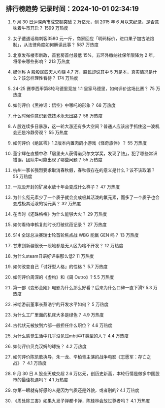 
## 排行榜趋势 记录时间：2024-10-01 02:34:19
  
  1. 9 月 30 日沪深两市成交额突破 2 万亿元，创 2015 年 6 月以来纪录，是否意味着牛市开启？ 1599 万热度
    
  2. 女子遭遇话梅刺客3580 元一斤，商家回应「明码标价，进口果子加古法炮制」，从法律角度如何解读此事？ 587 万热度
    
  3. 北京发布楼市新政，首套房首付最低 15%，五环外缴纳社保年限降为 2 年，将带来哪些影响？ 213 万热度
    
  4. 媒体称 A 股股民四天人均赚 4.7 万，股民却说其中 5 万是本，真实情况是什么？该怎样理性看待？ 174 万热度
    
  5. 24-25 赛季西甲第8轮马德里竞技 1:1 皇家马德里，如何评价这场比赛？ 75 万热度
    
  6. 如何评价《黑神话：悟空》中哪吒的形象？ 68 万热度
    
  7. 什么时候你意识到做技术永无出路？ 58 万热度
    
  8. A 股连续多日暴涨，这一轮大涨还有多大空间？普通人应该出手抓住这一波机会还是冷静旁观？ 55 万热度
    
  9. 如何评价《绝区零》1.2版本内置肉鸽小游戏《怪奇旅伴》？ 55 万热度
    
  10. 董宇辉在直播中称「居里夫人获得诺贝尔文学奖，发现了铀」，犯了哪些常识错误，团队中可能出现了哪些问题？ 55 万热度
    
  11. 杭州一家长强烈要求取消春秋假，春秋假存在的意义是什么？该不该取消？ 55 万热度
    
  12. 一瓶没开封的矿泉水放十年会变成什么样子？ 47 万热度
    
  13. 为什么氖元素少了一个质子就会变成极其活泼的氟元素，而多了一个质子也会变成极其活泼的钠元素？ 32 万热度
    
  14. 在当时《还珠格格》为什么能够大火？ 29 万热度
    
  15. 如何看待申鹤复刻时长打破优菈记录？ 27 万热度
    
  16. S14 全球总决赛瑞士轮首轮焦点战 WBG 能赢 GEN 吗？ 13 万热度
    
  17. 甘肃到新疆很长一段地都是无人区为啥不开发？ 12 万热度
    
  18. 为什么steam日语好评率那么低? 11 万热度
    
  19. 如何改变自己「讨好型人格」的性格？ 5.7 万热度
    
  20. 如何评价周深的《虚构》和《周 Outro》? 5.5 万热度
    
  21. 第一部《变形金刚》电影为什么那么好看？后来为什么口碑一直下滑? 5.3 万热度
    
  22. 米哈游前董事长蔡浩宇的开发水平如何？ 5 万热度
    
  23. 为什么工厂里面的机床大多是绿色？ 4.9 万热度
    
  24. 古代状元被放到六部一般担任什么职位？ 4.6 万热度
    
  25. 为什么感觉生活中几乎没见过mbti中T类型的人？ 4.4 万热度
    
  26. 如何评价贝克汉姆的球技？ 4.2 万热度
    
  27. 如何评价陈凯歌执导，朱一龙、辛柏青主演的战争电影《志愿军：存亡之战》？ 4.1 万热度
    
  28. 9 月 30 日 A 股全天成交超 2.6 万亿元，创历史新高，本轮行情是做多中国股市的最佳机遇吗？ 4.1 万热度
    
  29. 你第一眼就有好感的人是因为气质还是外貌，或者别的? 4.1 万热度
    
  30. 《周处除三害》如果九发子弹都卡弹，陈桂林会放过尊者吗？ 4.1 万热度
    